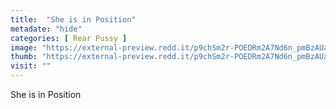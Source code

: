 ```yaml
---
title:  "She is in Position"
metadate: "hide"
categories: [ Rear Pussy ]
image: "https://external-preview.redd.it/p9chSm2r-POEDRm2A7Nd6n_pmBzAUaJZSvsDlOT-QyE.jpg?auto=webp&s=ad5966761b1574f1f5cc35369239ef959e424e72"
thumb: "https://external-preview.redd.it/p9chSm2r-POEDRm2A7Nd6n_pmBzAUaJZSvsDlOT-QyE.jpg?width=1080&crop=smart&auto=webp&s=daa906b0972a78b5ae47a048a70f198d686aef01"
visit: ""
---
```

She is in Position
